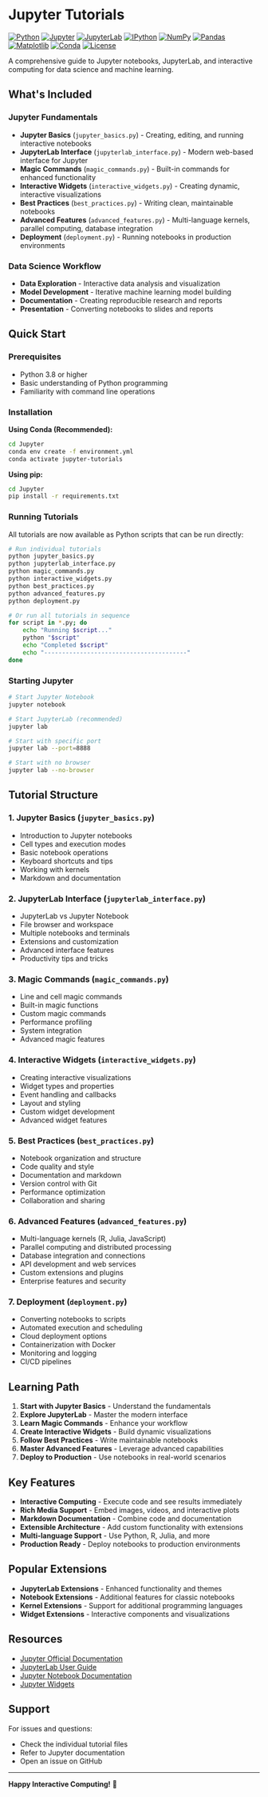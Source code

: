 # Jupyter Tutorials

[![Python](https://img.shields.io/badge/Python-3.10+-blue.svg)](https://www.python.org/downloads/)
[![Jupyter](https://img.shields.io/badge/Jupyter-Notebook-orange.svg)](https://jupyter.org/)
[![JupyterLab](https://img.shields.io/badge/JupyterLab-4.0+-blue.svg)](https://jupyterlab.readthedocs.io/)
[![IPython](https://img.shields.io/badge/IPython-8.0+-blue.svg)](https://ipython.org/)
[![NumPy](https://img.shields.io/badge/NumPy-1.24+-blue.svg)](https://numpy.org/)
[![Pandas](https://img.shields.io/badge/Pandas-2.0+-blue.svg)](https://pandas.pydata.org/)
[![Matplotlib](https://img.shields.io/badge/Matplotlib-3.7+-blue.svg)](https://matplotlib.org/)
[![Conda](https://img.shields.io/badge/Conda-Environment-green.svg)](https://docs.conda.io/)
[![License](https://img.shields.io/badge/License-MIT-green.svg)](../LICENSE)

A comprehensive guide to Jupyter notebooks, JupyterLab, and interactive computing for data science and machine learning.

## What's Included

### Jupyter Fundamentals
- **Jupyter Basics** (`jupyter_basics.py`) - Creating, editing, and running interactive notebooks
- **JupyterLab Interface** (`jupyterlab_interface.py`) - Modern web-based interface for Jupyter
- **Magic Commands** (`magic_commands.py`) - Built-in commands for enhanced functionality
- **Interactive Widgets** (`interactive_widgets.py`) - Creating dynamic, interactive visualizations
- **Best Practices** (`best_practices.py`) - Writing clean, maintainable notebooks
- **Advanced Features** (`advanced_features.py`) - Multi-language kernels, parallel computing, database integration
- **Deployment** (`deployment.py`) - Running notebooks in production environments

### Data Science Workflow
- **Data Exploration** - Interactive data analysis and visualization
- **Model Development** - Iterative machine learning model building
- **Documentation** - Creating reproducible research and reports
- **Presentation** - Converting notebooks to slides and reports

## Quick Start

### Prerequisites
- Python 3.8 or higher
- Basic understanding of Python programming
- Familiarity with command line operations

### Installation

**Using Conda (Recommended):**
```bash
cd Jupyter
conda env create -f environment.yml
conda activate jupyter-tutorials
```

**Using pip:**
```bash
cd Jupyter
pip install -r requirements.txt
```

### Running Tutorials

All tutorials are now available as Python scripts that can be run directly:

```bash
# Run individual tutorials
python jupyter_basics.py
python jupyterlab_interface.py
python magic_commands.py
python interactive_widgets.py
python best_practices.py
python advanced_features.py
python deployment.py

# Or run all tutorials in sequence
for script in *.py; do
    echo "Running $script..."
    python "$script"
    echo "Completed $script"
    echo "----------------------------------------"
done
```

### Starting Jupyter
```bash
# Start Jupyter Notebook
jupyter notebook

# Start JupyterLab (recommended)
jupyter lab

# Start with specific port
jupyter lab --port=8888

# Start with no browser
jupyter lab --no-browser
```

## Tutorial Structure

### 1. Jupyter Basics (`jupyter_basics.py`)
- Introduction to Jupyter notebooks
- Cell types and execution modes
- Basic notebook operations
- Keyboard shortcuts and tips
- Working with kernels
- Markdown and documentation

### 2. JupyterLab Interface (`jupyterlab_interface.py`)
- JupyterLab vs Jupyter Notebook
- File browser and workspace
- Multiple notebooks and terminals
- Extensions and customization
- Advanced interface features
- Productivity tips and tricks

### 3. Magic Commands (`magic_commands.py`)
- Line and cell magic commands
- Built-in magic functions
- Custom magic commands
- Performance profiling
- System integration
- Advanced magic features

### 4. Interactive Widgets (`interactive_widgets.py`)
- Creating interactive visualizations
- Widget types and properties
- Event handling and callbacks
- Layout and styling
- Custom widget development
- Advanced widget features

### 5. Best Practices (`best_practices.py`)
- Notebook organization and structure
- Code quality and style
- Documentation and markdown
- Version control with Git
- Performance optimization
- Collaboration and sharing

### 6. Advanced Features (`advanced_features.py`)
- Multi-language kernels (R, Julia, JavaScript)
- Parallel computing and distributed processing
- Database integration and connections
- API development and web services
- Custom extensions and plugins
- Enterprise features and security

### 7. Deployment (`deployment.py`)
- Converting notebooks to scripts
- Automated execution and scheduling
- Cloud deployment options
- Containerization with Docker
- Monitoring and logging
- CI/CD pipelines

## Learning Path

1. **Start with Jupyter Basics** - Understand the fundamentals
2. **Explore JupyterLab** - Master the modern interface
3. **Learn Magic Commands** - Enhance your workflow
4. **Create Interactive Widgets** - Build dynamic visualizations
5. **Follow Best Practices** - Write maintainable notebooks
6. **Master Advanced Features** - Leverage advanced capabilities
7. **Deploy to Production** - Use notebooks in real-world scenarios

## Key Features

- **Interactive Computing** - Execute code and see results immediately
- **Rich Media Support** - Embed images, videos, and interactive plots
- **Markdown Documentation** - Combine code and documentation
- **Extensible Architecture** - Add custom functionality with extensions
- **Multi-language Support** - Use Python, R, Julia, and more
- **Production Ready** - Deploy notebooks to production environments

## Popular Extensions

- **JupyterLab Extensions** - Enhanced functionality and themes
- **Notebook Extensions** - Additional features for classic notebooks
- **Kernel Extensions** - Support for additional programming languages
- **Widget Extensions** - Interactive components and visualizations

## Resources

- [Jupyter Official Documentation](https://jupyter.org/)
- [JupyterLab User Guide](https://jupyterlab.readthedocs.io/)
- [Jupyter Notebook Documentation](https://jupyter-notebook.readthedocs.io/)
- [Jupyter Widgets](https://ipywidgets.readthedocs.io/)

## Support

For issues and questions:
- Check the individual tutorial files
- Refer to Jupyter documentation
- Open an issue on GitHub

---

**Happy Interactive Computing!** 🚀 